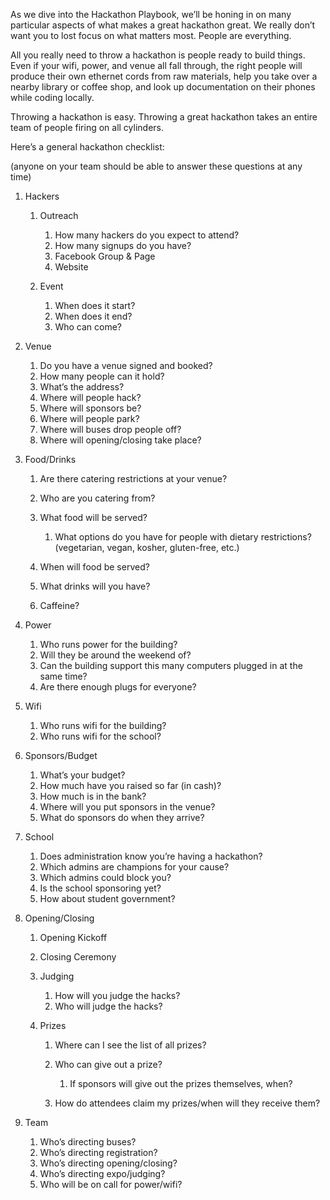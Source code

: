 As we dive into the Hackathon Playbook, we’ll be honing in on many particular aspects of what makes a great hackathon great. We really don’t want you to lost focus on what matters most. People are everything. 

  

All you really need to throw a hackathon is people ready to build things. Even if your wifi, power, and venue all fall through, the right people will produce their own ethernet cords from raw materials, help you take over a nearby library or coffee shop, and look up documentation on their phones while coding locally.

  

Throwing a hackathon is easy. Throwing a great hackathon takes an entire team of people firing on all cylinders. 

  

Here’s a general hackathon checklist:

(anyone on your team should be able to answer these questions at any time)

  

1. Hackers 
    1. Outreach 
        1. How many hackers do you expect to attend?  
        2. How many signups do you have? 
        3. Facebook Group & Page 
        4. Website 

    2. Event 
        1. When does it start? 
        2. When does it end? 
        3. Who can come? 

2. Venue 
    1. Do you have a venue signed and booked? 
    2. How many people can it hold? 
    3. What’s the address? 
    4. Where will people hack? 
    5. Where will sponsors be? 
    6. Where will people park? 
    7. Where will buses drop people off? 
    8. Where will opening/closing take place? 

3. Food/Drinks 
    1. Are there catering restrictions at your venue? 
    2. Who are you catering from? 
    3. What food will be served? 
        1. What options do you have for people with dietary restrictions? (vegetarian, vegan, kosher, gluten-free, etc.) 

    4. When will food be served? 
    5. What drinks will you have? 
    6. Caffeine? 

4. Power 
    1. Who runs power for the building?  
    2. Will they be around the weekend of? 
    3. Can the building support this many computers plugged in at the same time? 
    4. Are there enough plugs for everyone? 

5. Wifi 
    1. Who runs wifi for the building? 
    2. Who runs wifi for the school? 

6. Sponsors/Budget 
    1. What’s your budget? 
    2. How much have you raised so far (in cash)? 
    3. How much is in the bank? 
    4. Where will you put sponsors in the venue? 
    5. What do sponsors do when they arrive? 

7. School 
    1. Does administration know you’re having a hackathon? 
    2. Which admins are champions for your cause? 
    3. Which admins could block you? 
    4. Is the school sponsoring yet? 
    5. How about student government? 

8. Opening/Closing 
    1. Opening Kickoff 
    2. Closing Ceremony 
    3. Judging 
        1. How will you judge the hacks? 
        2. Who will judge the hacks? 

    4. Prizes 
        1. Where can I see the list of all prizes? 
        2. Who can give out a prize? 
            1. If sponsors will give out the prizes themselves, when? 

        3. How do attendees claim my prizes/when will they receive them? 

9. Team 
    1. Who’s directing buses? 
    2. Who’s directing registration? 
    3. Who’s directing opening/closing? 
    4. Who’s directing expo/judging? 
    5. Who will be on call for power/wifi?